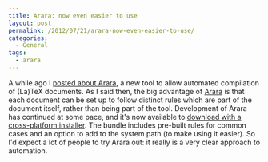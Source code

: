 ```yaml
---
title: Arara: now even easier to use
layout: post
permalink: /2012/07/21/arara-now-even-easier-to-use/
categories:
  - General
tags:
  - arara
---
```

A while ago I [posted about Arara](/2012/04/24/arara-making-latex-files-your-way/), a new tool to allow automated compilation of (La)TeX documents. As I said then, the big advantage of [Arara](https://cereda.github.com/arara/) is that each document can be set up to follow distinct rules which are part of the document itself, rather than being part of the tool. Development of Arara has continued at some pace, and it's now available to [download with a cross-platform installer](https://github.com/cereda/arara/downloads). The bundle includes pre-built rules for common cases and an option to add to the system path (to make using it easier). So I'd expect a lot of people to try Arara out: it really is a very clear approach to automation.
